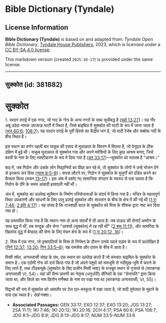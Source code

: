 # Bible Dictionary (Tyndale)

## License Information

**Bible Dictionary (Tyndale)** is based on and adapted from: _Tyndale Open Bible Dictionary_, [Tyndale House Publishers](https://tyndaleopenresources.com/), 2023, which is licensed under a [CC BY-SA 4.0 license](https://creativecommons.org/licenses/by-sa/4.0/legalcode.en).

This markdown version (created `2025-10-17`) is provided under the same license.



--------------------------------

## सुक्कोत (id: 381882)

सुक्कोत
=======

1\. यरदन तराई में एक नगर, जो गाद के गोत्र के अन्य नगरों के साथ सूचीबद्ध है ([यहो 13:27](https://ref.ly/Josh13:27))। यह गौर अबू उदेदा नामक उपजाऊ घाटी में स्थित है, जिसे बाइबिल में सुक्कोत की घाटी के रूप में जाना जाता है ([भज 60:6](https://ref.ly/Ps60:6); [108:7](https://ref.ly/Ps108:7)); यह यरदन तराई के पूर्वी हिस्से का केंद्रीय भाग है, जो वादी रेजेब और यब्बोक नदी के बीच स्थित है।

इस स्थान का वर्णन पहली बार याकूब की एसाव से मुलाक़ात के विवरण में मिलता है, जो पेनुएल के ठीक दक्षिण में हुई थी। याकूब मुलाक़ात से सुक्कोत गया और अपने मवेशियों के लिए कुछ आश्रय बनाए, जिसे बस्ती के नाम के लिए स्पष्टीकरण के रूप में दिया गया है ([उत 33:17](https://ref.ly/Gen33:17))—सुक्कोत का मतलब है “आश्रय।”

बाद में, जब गिदोन और उसके लोग मिद्यानियों का पीछा कर रहे थे, तो सुक्कोत के लोगों ने उन्हें भोजन देने से इनकार कर दिया ([न्याय 8:5–9](https://ref.ly/Judg8:5-Judg8:9))। वापस लौटने पर, गिदोन ने सुक्कोत के बुजुर्गों को दंडित करने का फैसला किया (वचन [13–17](https://ref.ly/Judg8:13-Judg8:17))। इस अंश में दर्शाए गए सामाजिक संगठन के स्वरूप से पता चलता है कि गिदोन के दौरे के समय आबादी इस्राएली नहीं थी।

अंत में, सुक्कोत का उल्लेख सुलैमान के निर्माण परियोजनाओं के संदर्भ में किया गया है। मन्दिर के महत्वपूर्ण स्थिर उपकरणों और साधनों के लिए धातु ढलाई सुक्कोत और सारतान के बीच के क्षेत्र में की गई थी ([1 रा 7:46](https://ref.ly/1Kgs7:46); [2 इति 4:17](https://ref.ly/2Chr4:17))। यह संभव है कि राजशाही काल के सुक्कोत को मिस्र के शीशक द्वारा नष्ट कर दिया गया हो।

यह प्रस्तावित किया गया है कि स्थान\-नाम दो अन्य संदर्भों में भी आता है: जब दाऊद की सेनाएँ अम्मोन के साथ युद्ध में थीं, तब सन्दूक और सेना "आश्रयों (सुक्कोत) में रह रही थीं" ([2 शमू 11:11](https://ref.ly/2Sam11:11)), और सामरिया के खिलाफ युद्ध में बेन्हदद की सेना के लिए मंचन क्षेत्र के रूप में ([1 रा 20:12, 16](https://ref.ly/1Kgs20:12,1Kgs20:16))।

2\. मिस्र में एक नगर, जो इस्राएलियों के मिस्र से निर्गमन के दौरान उनके पहले पड़ाव के रूप में उल्लेखित है ([निर्ग 12:37](https://ref.ly/Exod12:37); [13:20](https://ref.ly/Exod13:20); [गिन 33:5–6](https://ref.ly/Num33:5-Num33:6)); यह रामसेस और एताम के बीच में आता है।

मिस्री स्रोत, अनास्तासी संग्रह के ग्रंथ, एक स्थान का उल्लेख करते हैं जो संभवतः बाइबिल के सुक्कोत के समान है। एक एदोमी गोत्र को दर्ज किया गया है जो अपने पशुवो को मरूभूमि से नदीमुख\-भूमि में चराने के लिए लाते हैं, तथा टीडब्ल्यूके \[सुक्कोत के लिए प्राचीन मिस्री भाषा] के मजबूत स्थान से गुजरते थे (सरकण्डा अनास्तासी VI, 54\)। वहां की सैन्य छावनी का नेतृत्व (धनुर्धारी) सैनिकों के एक "सेनापति" द्वारा किया जाता था, और किले का नाम फ़िरौन मर्नेफ्था के नाम पर रखा गया था (सरकण्डा अनास्तासी, VI, 55\)।

विद्वानों की राय में सुक्कोत को आमतौर पर टेल एल\-मस्कुता में रखा जाता है, जो वादी तूमेलात के मुहाने के पास एक स्थल है। *देखें*  नक्शा।

* **Associated Passages:** GEN 33:17; EXO 12:37; EXO 13:20; JOS 13:27; 2SA 11:11; 1KI 7:46; 1KI 20:12; 1KI 20:16; 2CH 4:17; PSA 60:6; PSA 108:7; JDG 8:5–JDG 8:9; JDG 8:13–JDG 8:17; NUM 33:5–NUM 33:6

